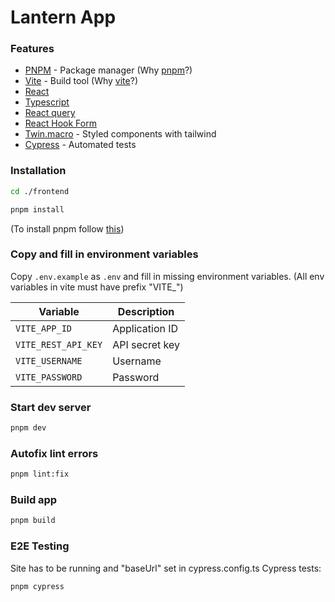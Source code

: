 # Lantern App

### Features

- [PNPM](https://pnpm.io/installation) - Package manager (Why [pnpm](https://www.youtube.com/watch?v=KCrXgy8qtjM)?)
- [Vite](https://vitejs.dev/guide/) - Build tool (Why [vite](https://www.youtube.com/watch?v=KCrXgy8qtjM)?)
- [React](https://reactjs.org/docs/getting-started.html)
- [Typescript](https://www.typescriptlang.org/docs/)
- [React query](https://react-query.tanstack.com/overview)
- [React Hook Form](https://react-hook-form.com/get-started)
- [Twin.macro](https://github.com/ben-rogerson/twin.macro) - Styled components with tailwind
- [Cypress](https://docs.cypress.io/guides/getting-started/installing-cypress) - Automated tests

### Installation

```sh
cd ./frontend
```

```sh
pnpm install
```

(To install pnpm follow [this](https://pnpm.io/installation))

### Copy and fill in environment variables

Copy `.env.example` as `.env` and fill in missing environment variables.
(All env variables in vite must have prefix "VITE\_")

| Variable            | Description    |
| ------------------- | -------------- |
| `VITE_APP_ID`       | Application ID |
| `VITE_REST_API_KEY` | API secret key |
| `VITE_USERNAME`     | Username       |
| `VITE_PASSWORD`     | Password       |

### Start dev server

```sh
pnpm dev
```

### Autofix lint errors

```sh
pnpm lint:fix
```

### Build app

```sh
pnpm build
```

### E2E Testing

Site has to be running and "baseUrl" set in cypress.config.ts
Cypress tests:

```sh
pnpm cypress
```
